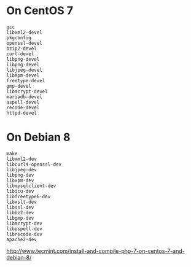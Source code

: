 # On CentOS 7
```
gcc
libxml2-devel
pkgconfig
openssl-devel
bzip2-devel
curl-devel
libpng-devel
libpng-devel
libjpeg-devel
libXpm-devel
freetype-devel
gmp-devel
libmcrypt-devel
mariadb-devel
aspell-devel
recode-devel
httpd-devel
```

# On Debian 8

```
make
libxml2-dev
libcurl4-openssl-dev
libjpeg-dev
libpng-dev
libxpm-dev
libmysqlclient-dev
libicu-dev
libfreetype6-dev
libxslt-dev
libssl-dev
libbz2-dev
libgmp-dev
libmcrypt-dev
libpspell-dev 
librecode-dev
apache2-dev
```

http://www.tecmint.com/install-and-compile-php-7-on-centos-7-and-debian-8/
